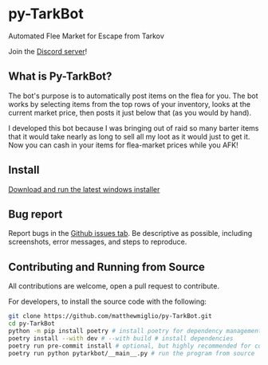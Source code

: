 # py-TarkBot

Automated Flee Market for Escape from Tarkov

Join the [Discord server](https://discord.gg/Cf8fXtayXA)!
## What is Py-TarkBot?
The bot's purpose is to automatically post items on the flea for you. The bot works by selecting items from the top rows of your inventory, looks at the current market price, then posts it just below that (as you would by hand).

I developed this bot because I was bringing out of raid so many barter items that it would take nearly as long to sell all my loot as it would just to get it. Now you can cash in your items for flea-market prices while you AFK!

## Install

[Download and run the latest windows installer](https://github.com/matthewmiglio/py-TarkBot/releases/latest)

## Bug report

Report bugs in the [Github issues tab](https://github.com/matthewmiglio/py-TarkBot/issues). Be descriptive as possible, including screenshots, error messages, and steps to reproduce.

## Contributing and Running from Source

All contributions are welcome, open a pull request to contribute.

For developers, to install the source code with the following:

```bash
git clone https://github.com/matthewmiglio/py-TarkBot.git
cd py-TarkBot
python -m pip install poetry # install poetry for dependency management if you don't have it
poetry install --with dev # --with build # install dependencies
poetry run pre-commit install # optional, but highly recommended for contributing
poetry run python pytarkbot/__main__.py # run the program from source
```
